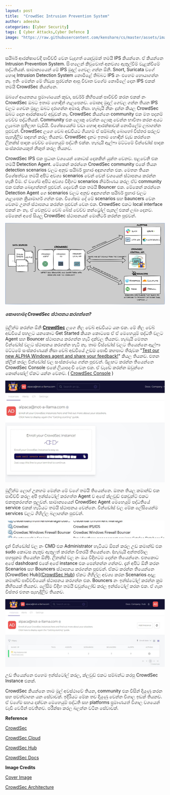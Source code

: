 ```yaml
---
layout: post
title:  "CrowdSec Intrusion Prevention System"
author: adeesha
categories: [Cyber Security]
tags: [ Cyber Attacks,Cyber Defence ]
image: "https://raw.githubusercontent.com/kenshare/cs/master/assets/images/posts/ajp/cov/crowdsec.jpg"

---
```


සයිබර් ආරක්ෂාවෙදි පාවිච්චි වෙන වැදගත් යෙදවුමක් තමයි IPS කියන්නෙ. ඒ කියන්නෙ Intrusion Prevention System. සිංහලෙන් කිවුවොත් අනවශ්‍ය ඇතුල්වීම් වැළක්වීමේ පද්ධතියක්. සාමාන්‍යයෙන් මේ IPS මුදල් ගෙවල ගන්න ඕනි. Snort, Suricata වගේ හොඳ Intrusion Detection System නොමිළේ තිබ්බට IPS නං එහෙම හොයාගන්න නෑ. ඉතිං මෙන්න මේ හිඩැස පුරවන්න ආපු විවෘත වගේම නොමිලේ දෙන IPS එකක් තමයි CrowdSec කියන්නෙ.

ඔබගේ ආයතනය ප්‍රමාණයෙන් කුඩා, සර්වර් කිහිපයක් පාවිච්චි කරන එකක් නං CrowdSec ඔබට ඉතාම හොඳින් ගැලපෙනව. මොකද මුදල් ගෙවල ගන්න තියන IPS වලට ගෙවන මුදල ඔබට දරාගන්න අමාරු නිසා. හැබැයි නිකං දුන්න කියල CrowdSec ඔබට දෙන ආරක්ෂාවේ අඩුවක් නෑ. CrowdSec කියන්නෙ community එක මත පදනම් වෙච්ච පද්ධතියක්. Community එක ලොකු වෙන්න ලොකු වෙන්න භාවිතා කරන අයට ලැබෙන ප්‍රතිලාභ වැඩියි. විශේෂයෙන්ම වඩා හොඳ ආරක්ෂාවක් නොමිලේම ලබාගන්න පුළුවන්. CrowdSec ලගෙ වෙබ අඩවියට ගියහම ඒ සම්බන්ද බොහෝ විස්තර සරලව පැහැදිලිව සඳහන් කරල තියනව. CrowdSec දැනට ඉතාම හොඳින් වැඩ කරන්නෙ ලිනක්ස් පාදක වෙච්ච මෙහෙයුම් පද්ධති එක්ක. හැබැයි ඇල්ෆා මට්ටමේ වින්ඩෝස් පාදක සංස්කරනයකුත් නිකුත් කරල තියනව.

CrowdSec IPS එක ප්‍රධාන වශයෙන් කොටස් දෙකකින් යුක්ත වෙනව. පළවෙනි එක තමයි Detection Agent. මේකෙන් කරන්නෙ CrowdSec community එකේ තියන detection scenarios වලට අනුව සයිබර් ප්‍රහාර අඳුනගන්න එක. මෙතන තියන විශේෂත්වය තමයි අපිට අවශ්‍ය scenarios වෙන් වෙන් වශයෙන් ස්ථාපනය කරන්න හැකි වීම. ඒ වගේම අපිට අවශ්‍ය විදිහට scenarios නිර්මාණය කරල ඒව community එක එක්ක බෙදාගන්නත් පුළුවන්. දෙවෙනි එක තමයි Bouncer එක. මේකෙන් කරන්නෙ Detection Agent ගෙ scenarios වලට අනුව අඳුනගන්න සයිබර් ප්‍රහාර වලට ගැලපෙන ක්‍රියාමාර්ග ගන්න එක. විශේෂම දේ මේ scenarios සහ bauncers වෙන වෙනම උනත් ස්ථාපනය කරන්න පුළුවන් වෙන එක. CrowdSec එකට local interface එකක් නං නෑ. ඒ වෙනුවට වෙබ් බේස් වෙච්ච කන්ට්‍රෝල් පැනල් එකක් ලබා දෙනව. මේකෙන් අපේ සියලු CrowdSec ස්ථාපනයන් මොනිටර් කරන්න පුළුවන්.

![CrowdSec Architecture](https://raw.githubusercontent.com/kenshare/cs/master/assets/images/posts/ajp/cont/crowdsecArchi.png?raw=true)

##### කොහොමද CrowdSec ස්ථාපනය කරගන්නෙ?

මුලින්ම කරන්න ඕනි **[CrowdSec](https://crowdsec.net/)** ලගෙ නිල වෙබ් අඩවියට යන එක. මේ නිල වෙබ් අඩවියේ පහලට යනකොට Get Started කියන කොටසෙ ඒ ඒ මෙහෙයුම් පද්ධති වලට Agent සහ Bouncer ස්ථාපනය කරගන්න හැටි දක්වල තියනව. හැබැයි මෙතන වින්ඩෝස් වලට ස්ථාපනය කරගන්න හැටි නෑ. තාම විස්ඩෝස් වලට තියෙන්නෙ ඇල්ෆා මට්ටමේ සංස්කරණයක් නිසා වෙබ් අඩවියේ උඩම පොඩි කහපාට තීරුවක "[Test our new ALPHA Windows agent and share your feedback!](https://docs.crowdsec.net/docs/next/getting_started/install_windows/)" කියල තියනව. එතන ක්ලික් කරල වින්ඩෝස් වල සංස්කරණය ගන්න පුළුවන්. ඊළඟට කරන්න තියෙන්නෙ CrowdSec Console එකේ ලියාපදංචි වෙන එක. ඒ වැඩේ කරන්න ඔවුන්ගෙ කොන්සෝල් ඒකට යන්න වෙනව. ( [CrowdSec Console](https://app.crowdsec.net/) ) 

![CrowdSec dashboard0](https://raw.githubusercontent.com/kenshare/cs/master/assets/images/posts/ajp/cont/CrowdSec2.JPG?raw=true)

මුලින්ම ලොග් උනහම මෙන්න මේ වගේ තමයි තියෙන්නෙ. ඔතන තියල කමාන්ඩ් එක පාවිච්චි කරල අපි ඉන්ස්ටෝල් කරගත්ත Agent ව අපේ ක්ලවුඩ් එකවුන්ට් එකට එකතුකරගන්න පුලුවන්. සාමාන්‍යයෙන් CrowdSec Agent මෙහෙයුම් පද්ධතියේ service එකක් හැටියට තමයි ස්ථාපනය වෙන්නෙ. වින්ඩෝස් වල මේක ලේසියෙන්ම services වලට ගිහිල්ල බලාගන්න පුළුවන්.

![CrowdSec service](https://raw.githubusercontent.com/kenshare/cs/master/assets/images/posts/ajp/cont/CrowdSec3.JPG?raw=true)

දැන් වින්ඩෝස් වල නං CMD එක Administrator  හැටියට ඕපන් කරල උඩ කමාන්ඩ් එක sudo කොටස නැතුව ඇතුලත් කරන්න විතරයි තියෙන්නෙ. (හැබැයි අන්තර්ජාල පහසුකම තියෙන්න ඕනි). ලිනක්ස් වල නං ඔය විදිහටම දෙන්න තියෙන්නෙ. එතකොට අපේ dashdoard එකේ අපේ instance එක පෙන්නන්න ගන්නව. දැන් අපිට ඕනි කරන Scenarios සහ Bouncers ස්ථාපනය කරගන්න පුළුවන්. ඒකට කරන්න තියෙන්නෙ [CrowdSec Hub]([CrowdSec Hub](https://hub.crowdsec.net/browse)) ඒකට ගිහිල්ල අවශ්‍ය කරන Scenarios අදාළ කමාන්ඩ් පාවිච්චියෙන් ස්ථාපනය කරගන්න එක. Bouncers නං ඉන්ස්ටෝල් කරන්න ක්‍රම කිහිපයක් තියනව. ලේසිම විදිහ තමයි ඩවුන්ලෝඩ් කරල ඉන්ස්ටෝල් කරන එක. ඒ ගැන විස්තර එතන පැහැදිලිව තියනව.

![CrowdSec dashboard1](https://raw.githubusercontent.com/kenshare/cs/master/assets/images/posts/ajp/cont/CrowdSec1.JPG?raw=true)

උඩ තියෙන්නෙ එහෙම ඉන්ස්ටෝල් කරල, ක්ලවුඩ් එකට සම්බන්ධ කරපු CrowdSec Instance එකක්.

CrowdSec කියන්නෙ තාම මුල් අවස්ථාවේ තියන, community එක විසින් දියුණු කරන සහ පවත්වාගන යන සේවාවක්. ඉදිරියට මේක තව දියුණු වෙන්න විශාල ඉඩක් තියනව. ඒ වගේම සහය දක්වන මෙහෙයුම් පද්ධති සහ platforms ප්‍රමාණයත් විශාල වශයෙන් වැඩි වෙමින් පවතිනව. පරීක්ෂා කරල බලන්න වටින සේවාවක්.

**Reference**

[CrowdSec ](https://crowdsec.net/)

[CrowdSec Cloud](https://app.crowdsec.net)

[CrowdSec Hub ](https://hub.crowdsec.net/browse/)

[CrowdSec Docs](https://docs.crowdsec.net/)

**Image Credits**

[Cover Image](https://crowdsec.net/)

[CrowdSec Architecture](https://docs.crowdsec.net/)
